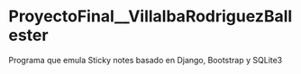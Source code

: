 # ProyectoFinal__VillalbaRodriguezBallester
Programa que emula Sticky notes basado en Django, Bootstrap y SQLite3
